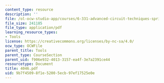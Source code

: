 ```yaml
---
content_type: resource
description: ''
file: /ol-ocw-studio-app/courses/6-331-advanced-circuit-techniques-spring-2002/9b7f45098f1e52005ecb97ef17525e0e_4046.pdf
file_size: 241185
file_type: application/pdf
learning_resource_types:
- Tools
license: https://creativecommons.org/licenses/by-nc-sa/4.0/
ocw_type: OCWFile
parent_title: Tools
parent_type: CourseSection
parent_uid: f906e932-4013-3157-ea4f-3e7a2391ce44
resourcetype: Document
title: 4046.pdf
uid: 9b7f4509-8f1e-5200-5ecb-97ef17525e0e
---
```

